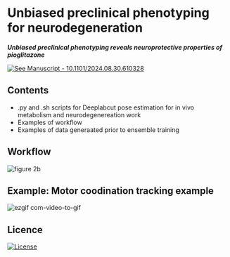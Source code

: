 # Unbiased preclinical phenotyping for neurodegeneration

***Unbiased preclinical phenotyping reveals neuroprotective properties of pioglitazone***

 [![See Manuscript - 10.1101/2024.08.30.610328](https://img.shields.io/badge/See_Manuscript-10.1101%2F2024.08.30.610328-2ea44f)](https://www.biorxiv.org/content/10.1101/2024.08.30.610328v1)
 
## Contents
* .py and .sh scripts for Deeplabcut pose estimation for in vivo metabolism and neurodegenereation work
* Examples of workflow
* Examples of data generaated prior to ensemble training

## Workflow 

 ![figure 2b](https://github.com/user-attachments/assets/767d3300-5c4d-4212-9c1c-5a72b74ec6ca)

## Example: Motor coodination tracking example

![ezgif com-video-to-gif](https://github.com/EdH66/Motor_trackbydrug/assets/66481365/10b28178-9980-40cc-aba6-465285f725b8)


## Licence

[![License](https://img.shields.io/badge/License-CC--BY--NC_4.0_International_license.-blue)](#license)
